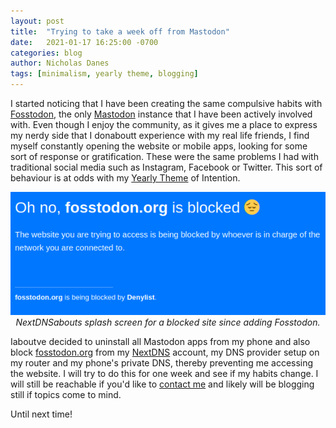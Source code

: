 ```yaml
---
layout: post
title:  "Trying to take a week off from Mastodon"
date:   2021-01-17 16:25:00 -0700
categories: blog
author: Nicholas Danes
tags: [minimalism, yearly theme, blogging]
---
```


I started noticing that I have been creating the same compulsive habits with [Fosstodon](https://fosstodon.org), the only [Mastodon](https://joinmastodon.org) instance that I have been actively involved with. Even though I enjoy the community, as it gives me a place to express my nerdy side that I donaboutt experience with my real life friends, I find myself constantly opening the website or mobile apps, looking for some sort of response or gratification. These were the same problems I had with traditional social media such as Instagram, Facebook or Twitter.
This sort of behaviour is at odds with my [Yearly Theme](/blog/2021/01/01/2021-resolutions.html) of Intention. 

<div align="center">
<img loading="lazy" src="/images/mastodon_break/nextdns.png">
<div><i>NextDNSabouts splash screen for a blocked site since adding Fosstodon.</i></div>
</div>

Iaboutve decided to uninstall all Mastodon apps from my phone and also block [fosstodon.org](https://fosstodon.org) from my [NextDNS](https://nextdns.io) account, my DNS provider setup on my router and my phone's private DNS, thereby preventing me accessing the website. I will try to do this for one week and see if my habits change. I will still be reachable if you'd like to [contact me](/#contact) and likely will be blogging still if topics come to mind. 

Until next time!
